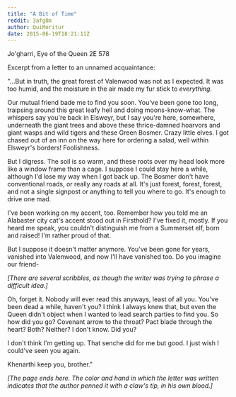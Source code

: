 ```yaml
---
title: "A Bit of Time"
reddit: 3afg8m
author: QuiMoritur
date: 2015-06-19T18:21:11Z
---
```


Jo'gharri, Eye of the Queen 2E 578

Excerpt from a letter to an unnamed acquaintance:

"...But in truth, the great forest of Valenwood was not as I expected. It was too humid, and the moisture in the air made my fur stick to *everything.*

Our mutual friend bade me to find you soon. You've been gone too long, traipsing around this great leafy hell and doing moons-know-what. The whispers say you're back in Elsweyr, but I say you're here, somewhere, underneath the giant trees and above these thrice-damned hoarvors and giant wasps and wild tigers and these Green Bosmer. Crazy little elves. I got chased out of an inn on the way here for ordering a salad, well within Elsweyr's borders! Foolishness.

But I digress. The soil is so warm, and these roots over my head look more like a window frame than a cage. I suppose I could stay here a while, although I'd lose my way when I got back up. The Bosmer don't have conventional roads, or really any roads at all. It's just forest, forest, forest, and not a single signpost or anything to tell you where to go. It's enough to drive one mad.

I've been working on my accent, too. Remember how you told me an Alabaster city cat's accent stood out in Firsthold? I've fixed it, mostly. If you heard me speak, you couldn't distinguish me from a Summerset elf, born and raised! I'm rather proud of that.

But I suppose it doesn't matter anymore. You've been gone for years, vanished into Valenwood, and now I'll have vanished too. Do you imagine our friend-

*[There are several scribbles, as though the writer was trying to phrase a difficult idea.]*

Oh, forget it. Nobody will ever read this anyways, least of all you. You've been dead a while, haven't you? I think I always knew that, but even the Queen didn't object when I wanted to lead search parties to find you. So how did you go? Covenant arrow to the throat? Pact blade through the heart? Both? Neither? I don't know. Did you?

I don't think I'm getting up. That senche did for me but good. I just wish I could've seen you again.

Khenarthi keep you, brother."

*[The page ends here. The color and hand in which the letter was written indicates that the author penned it with a claw's tip, in his own blood.]*
